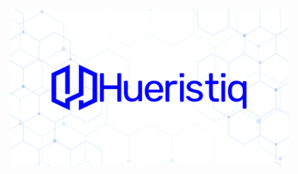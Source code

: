 <div align="center">
	<img src="https://raw.githubusercontent.com/hueristiq/.github/main/profile/cover-image.png" alt="Hueristiq"/>
</div>